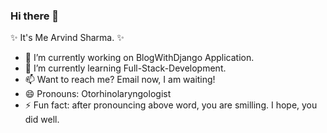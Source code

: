 ### Hi there 👋

 ✨ It's Me Arvind Sharma. ✨ 


- 🔭 I’m currently working on BlogWithDjango Application. 
- 🌱 I’m currently learning Full-Stack-Development.
- 📫 Want to reach me? Email now, I am waiting!
- 😄 Pronouns: Otorhinolaryngologist
- ⚡ Fun fact: after pronouncing above word, you are smilling. I hope, you did well.

